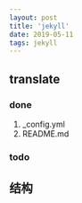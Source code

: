 ```yaml
---
layout: post
title: 'jekyll'
date: 2019-05-11
tags: jekyll
---
```


## translate

### done
1. _config.yml
2. README.md

### todo


## 结构
